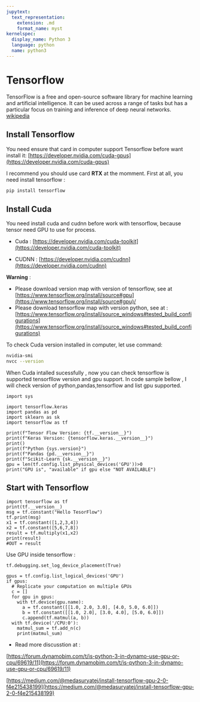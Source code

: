 ```yaml
---
jupytext:
  text_representation:
    extension: .md
    format_name: myst
kernelspec:
  display_name: Python 3
  language: python
  name: python3
---
```


# Tensorflow

TensorFlow is a free and open-source software library for machine learning and artificial intelligence. It can be used across a range of tasks but has a particular focus on training and inference of deep neural networks. [wikipedia](https://en.wikipedia.org/wiki/TensorFlow)

## Install Tensorflow

You need ensure that card in computer support Tensorflow before want install it: [https://developer.nvidia.com/cuda-gpus](https://developer.nvidia.com/cuda-gpus)

I recommend you should use card **RTX** at the momment. First at all, you need install tensorflow : 

```bash
pip install tensorflow
```

## Install Cuda

You need install cuda and cudnn before work with tensorflow, because tensor need GPU to use for process.

- Cuda : [https://developer.nvidia.com/cuda-toolkit](https://developer.nvidia.com/cuda-toolkit)

- CUDNN : [https://developer.nvidia.com/cudnn](https://developer.nvidia.com/cudnn)

**Warning** : 

- Please download version map with version of tensorflow, see at [https://www.tensorflow.org/install/source#gpu](https://www.tensorflow.org/install/source#gpu)/
- Please download tensorflow map with version python, see at : [https://www.tensorflow.org/install/source_windows#tested_build_configurations](https://www.tensorflow.org/install/source_windows#tested_build_configurations)

To check Cuda version installed in computer, let use command:

``` bash
nvidia-smi
nvcc --version
```
When Cuda intalled sucessfully , now you can check tensorflow is supported tensorfllow version and gpu support. In code sample bellow , I will check version of python,pandas,tensorflow and list gpu supported.

```{code-cell} ipython3
import sys

import tensorflow.keras
import pandas as pd
import sklearn as sk
import tensorflow as tf

print(f"Tensor Flow Version: {tf.__version__}")
print(f"Keras Version: {tensorflow.keras.__version__}")
print()
print(f"Python {sys.version}")
print(f"Pandas {pd.__version__}")
print(f"Scikit-Learn {sk.__version__}")
gpu = len(tf.config.list_physical_devices('GPU'))>0
print("GPU is", "available" if gpu else "NOT AVAILABLE")
```
## Start with Tensorflow

```{code-cell} ipython3
import tensorflow as tf
print(tf.__version__)
msg = tf.constant("Hello TesorFlow")
tf.print(msg)
x1 = tf.constant([1,2,3,4])
x2 = tf.constant([5,6,7,8])
result = tf.multiply(x1,x2)
print(result)
#OUT = result 
```

Use GPU inside tensorflow :

```{code-cell} ipython3
tf.debugging.set_log_device_placement(True)

gpus = tf.config.list_logical_devices('GPU')
if gpus:
  # Replicate your computation on multiple GPUs
  c = []
  for gpu in gpus:
    with tf.device(gpu.name):
      a = tf.constant([[1.0, 2.0, 3.0], [4.0, 5.0, 6.0]])
      b = tf.constant([[1.0, 2.0], [3.0, 4.0], [5.0, 6.0]])
      c.append(tf.matmul(a, b))
  with tf.device('/CPU:0'):
    matmul_sum = tf.add_n(c)
    print(matmul_sum)
```
- Read more discusstion at :

[https://forum.dynamobim.com/t/is-python-3-in-dynamo-use-gpu-or-cpu/69619/11](https://forum.dynamobim.com/t/is-python-3-in-dynamo-use-gpu-or-cpu/69619/11)

[https://medium.com/@medasuryatej/install-tensorflow-gpu-2-0-f4e215438199](https://medium.com/@medasuryatej/install-tensorflow-gpu-2-0-f4e215438199)
